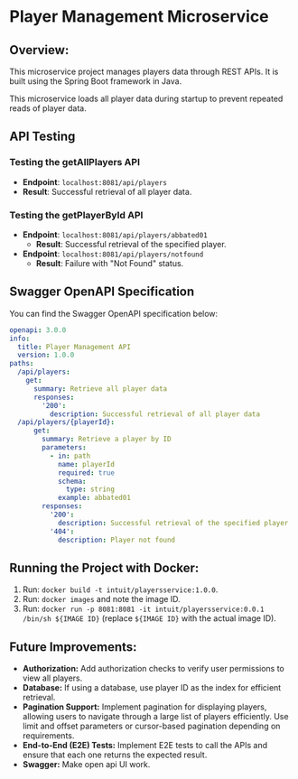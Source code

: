 # Player Management Microservice

## **Overview:**

This microservice project manages players data through REST APIs. It is built using the Spring Boot framework in Java.


This microservice loads all player data during startup to prevent repeated reads of player data.

## API Testing

### Testing the getAllPlayers API

- **Endpoint**: `localhost:8081/api/players`
- **Result**: Successful retrieval of all player data.

### Testing the getPlayerById API

- **Endpoint**: `localhost:8081/api/players/abbated01`
  - **Result**: Successful retrieval of the specified player.
- **Endpoint**: `localhost:8081/api/players/notfound`
  - **Result**: Failure with "Not Found" status.

## Swagger OpenAPI Specification

You can find the Swagger OpenAPI specification below:

```yaml
openapi: 3.0.0
info:
  title: Player Management API
  version: 1.0.0
paths:
  /api/players:
    get:
      summary: Retrieve all player data
      responses:
        '200':
          description: Successful retrieval of all player data
  /api/players/{playerId}:
      get:
        summary: Retrieve a player by ID
        parameters:
          - in: path
            name: playerId
            required: true
            schema:
              type: string
            example: abbated01
        responses:
          '200':
            description: Successful retrieval of the specified player
          '404':
            description: Player not found
```

## **Running the Project with Docker:**

1. Run: `docker build -t intuit/playersservice:1.0.0`.
2. Run: `docker images` and note the image ID.
3. Run: `docker run -p 8081:8081 -it intuit/playersservice:0.0.1 /bin/sh ${IMAGE ID}` (replace `${IMAGE ID}` with the actual image ID).

## **Future Improvements:**

- **Authorization:** Add authorization checks to verify user permissions to view all players.
- **Database:** If using a database, use player ID as the index for efficient retrieval.
- **Pagination Support:** Implement pagination for displaying players, allowing users to navigate through a large list of players efficiently. Use limit and offset parameters or cursor-based pagination depending on requirements.
- **End-to-End (E2E) Tests:** Implement E2E tests to call the APIs and ensure that each one returns the expected result.
- **Swagger:** Make open api UI work.